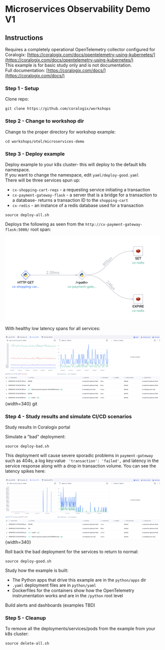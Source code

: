 # Microservices Observability Demo V1

## Instructions

Requires a completely operational OpenTelemetry collector configured for Coralogix: [https://coralogix.com/docs/opentelemetry-using-kubernetes/](https://coralogix.com/docs/opentelemetry-using-kubernetes/)    
This example is for basic study only and is not documentation.    
Full documentation: [https://coralogix.com/docs/](https://coralogix.com/docs/)

### Step 1 - Setup
Clone repo:
```
git clone https://github.com/coralogix/workshops
```

### Step 2 - Change to workshop dir
Change to the proper directory for workshop example:  

```
cd workshops/otel/microservices-demo
```

### Step 3 - Deploy example
Deploy example to your k8s cluster- this will deploy to the default k8s namespace.  
If you want to change the namespace, edit `yaml/deploy-good.yaml`  
There will be three services spun up:  

- `cx-shopping-cart-reqs` - a requesting service initiating a transaction  
- `cx-payment-gateway-flask` - a server that is a bridge for a transaction to a database- returns a transaction ID to the `shopping-cart`  
- `cx-redis` - an instance of a redis database used for a transaction

```
source deploy-all.sh
```

Deploys the following as seen from the `http://cx-payment-gateway-flask:5000/` root span:  

![Microservices Workshop](../../images/microservices-workshop/01.png)

With healthy low latency spans for all services:  
  
![Microservices Workshop](../../images/microservices-workshop/03.png){width=340} git  

### Step 4 - Study results and simulate CI/CD scenarios
Study results in Coralogix portal

Simulate a "bad" deployment:  
```
source deploy-bad.sh
```

This deployment will cause severe sporadic problems in `payment-gateway` such as 404s, a log key:value ` 'transaction': 'failed',` and latency in the service response along with a drop in transaction volume. You can see the latency spikes here:    

![Microservices Workshop](../../images/microservices-workshop/04.png){width=340}  
  
Roll back the bad deployment for the services to return to normal:  
```
source deploy-good.sh
```

Study how the example is built:  
- The Python apps that drive this example are in the `python/apps` dir  
- `.yaml` deployment files are in `python/yaml`  
- Dockerfiles for the containers show how the OpenTelemetry instrumentation works and are in the `/python` root level  

Build alerts and dashboards (examples TBD)  

### Step 5 - Cleanup
To remove all the deployments/services/pods from the example from your k8s cluster:  
```
source delete-all.sh
```